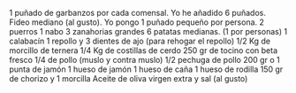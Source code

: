 1 puñado de garbanzos por cada comensal. Yo he añadido 6 puñados.
Fideo mediano (al gusto). Yo pongo 1 puñado pequeño por persona.
2 puerros
1 nabo
3 zanahorias grandes
6 patatas medianas. (1 por personas)
1 calabacín
1 repollo y 3 dientes de ajo (para rehogar el repollo)
1/2 Kg de morcillo de ternera
1/4 Kg de costillas de cerdo
250 gr de tocino con beta fresco
1/4 de pollo (muslo y contra muslo)
1/2 pechuga de pollo
200 gr o 1 punta de jamón
1 hueso de jamón
1 hueso de caña
1 hueso de rodilla
150 gr de chorizo y 1 morcilla
Aceite de oliva virgen extra y sal (al gusto)
